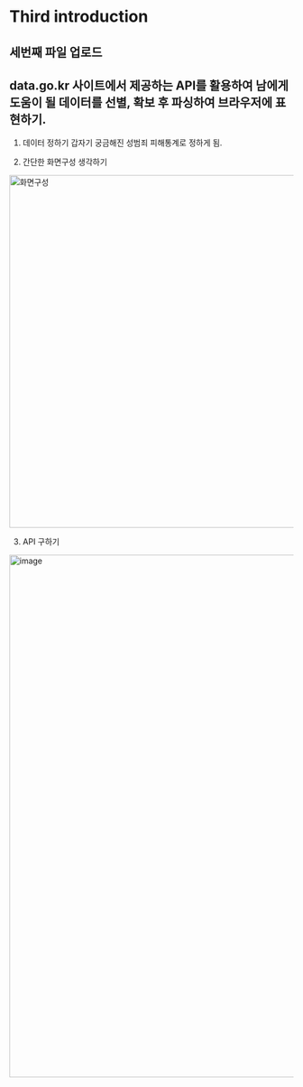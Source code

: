 # Third introduction
## 세번째 파일 업로드
## data.go.kr 사이트에서 제공하는 API를 활용하여 남에게 도움이 될 데이터를 선별, 확보 후 파싱하여 브라우저에 표현하기. 

1. 데이터 정하기
갑자기 궁금해진 성범죄 피해통계로 정하게 됨.

2. 간단한 화면구성 생각하기
   
<img width="694" height="625" alt="화면구성" src="https://github.com/user-attachments/assets/64dd4bb7-2af4-4f86-a667-96113f2edc7b" />

3. API 구하기

<img width="1243" height="926" alt="image" src="https://github.com/user-attachments/assets/25f9d792-e8fe-4315-ad57-a576f294e6c1" />
